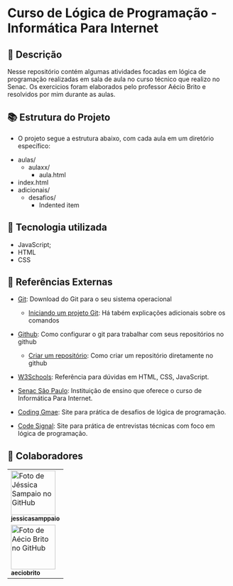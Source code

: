 <h1 text-align="center">Curso de Lógica de Programação - Informática Para Internet</h1>

## :memo: Descrição
Nesse repositório contém algumas atividades focadas em lógica de programação realizadas em sala de aula no curso técnico que realizo no Senac. Os exercicios foram elaborados pelo professor Aécio Brito e resolvidos por mim durante as aulas.

## :books: Estrutura do Projeto
* O projeto segue a estrutura abaixo, com cada aula em um diretório específico:
- aulas/
  - aulaxx/
    - aula.html   
- index.html
- adicionais/
    - desafios/
      - Indented item

## :wrench: Tecnologia utilizada
* JavaScript;
* HTML
* CSS

## :rocket: Referências Externas

- [Git](https://git-scm.com/): Download do Git para o seu sistema operacional
  - [Iniciando um projeto Git](https://www.atlassian.com/git/tutorials/setting-up-a-repository): Há tabém explicações adicionais sobre os comandos
- [Github](https://docs.github.com/pt/get-started/quickstart/set-up-git): Como configurar o git para trabalhar com seus repositórios no github
  - [Criar um repositório](https://docs.github.com/pt/get-started/quickstart/create-a-repo): Como criar um repositório diretamente no github

- [W3Schools](https://www.w3schools.com): Referência para dúvidas em HTML, CSS, JavaScript.

- [Senac São Paulo](https://www.sp.senac.br/): Instituição de ensino que oferece o curso de Informática Para Internet.

- [Coding Gmae](https://www.codingame.com): Site para prática de desafios de lógica de programação.

- [Code Signal](https://app.codesignal.com): Site para prática de entrevistas técnicas com foco em lógica de programação.



## :handshake: Colaboradores
<table>
  <tr>
    <td text-align="center">
      <a href="https://github.com/jessicasamppaio">
        <img src="https://avatars.githubusercontent.com/u/56259137?v=4" width="100px;" alt="Foto de Jéssica Sampaio no GitHub"/><br>
        <sub>
          <b>jessicasamppaio</b>
        </sub>
      </a>
    </td>
  </tr>

 <tr>
    <td text-align="center">
      <a href="https://github.com/aeciobrito">
        <img src="/aulas/icons/" width="100px;" alt="Foto de Aécio Brito no GitHub"/><br>
        <sub>
          <b>aeciobrito</b>
        </sub>
      </a>
    </td>
  </tr>
</table>

